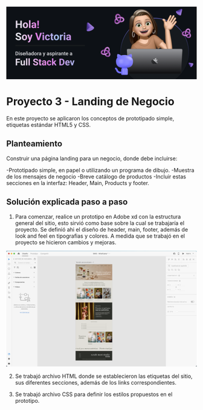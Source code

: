 ![Banner](Banner.png)

# Proyecto 3 - Landing de Negocio

En este proyecto se aplicaron los conceptos de prototipado simple, etiquetas estándar HTML5 y CSS. 

## Planteamiento

Construir una página landing para un negocio, donde debe incluirse:

-Prototipado simple, en papel o utilizando un programa de dibujo.
-Muestra de los mensajes de negocio
-Breve catálogo de productos
-Incluir estas secciones en la interfaz: Header, Main, Products y footer.

## Solución explicada paso a paso

1. Para comenzar, realice un prototipo en Adobe xd con la estructura general del sitio, esto sirvió como base sobre la cual se trabajaría el proyecto. Se definió ahi el diseño de header, main, footer, además de look and feel en tipografias y colores. A medida que se trabajó en el proyecto se hicieron cambios y mejoras.

![Wireframe](Wireframe.png)

2. Se trabajó archivo HTML donde se establecieron las etiquetas del sitio, sus diferentes secciones, además de los links correspondientes.

3. Se trabajó archivo CSS para definir los estilos propuestos en el prototipo.
